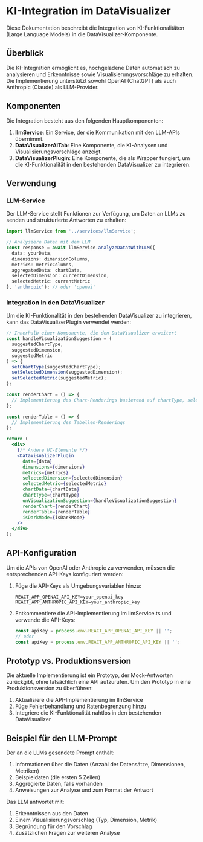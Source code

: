 # KI-Integration im DataVisualizer

Diese Dokumentation beschreibt die Integration von KI-Funktionalitäten (Large Language Models) in die DataVisualizer-Komponente.

## Überblick

Die KI-Integration ermöglicht es, hochgeladene Daten automatisch zu analysieren und Erkenntnisse sowie Visualisierungsvorschläge zu erhalten. Die Implementierung unterstützt sowohl OpenAI (ChatGPT) als auch Anthropic (Claude) als LLM-Provider.

## Komponenten

Die Integration besteht aus den folgenden Hauptkomponenten:

1. **llmService**: Ein Service, der die Kommunikation mit den LLM-APIs übernimmt.
2. **DataVisualizerAITab**: Eine Komponente, die KI-Analysen und Visualisierungsvorschläge anzeigt.
3. **DataVisualizerPlugin**: Eine Komponente, die als Wrapper fungiert, um die KI-Funktionalität in den bestehenden DataVisualizer zu integrieren.

## Verwendung

### LLM-Service

Der LLM-Service stellt Funktionen zur Verfügung, um Daten an LLMs zu senden und strukturierte Antworten zu erhalten:

```typescript
import llmService from '../services/llmService';

// Analysiere Daten mit dem LLM
const response = await llmService.analyzeDatatWithLLM({
  data: yourData,
  dimensions: dimensionColumns,
  metrics: metricColumns,
  aggregatedData: chartData,
  selectedDimension: currentDimension,
  selectedMetric: currentMetric
}, 'anthropic'); // oder 'openai'
```

### Integration in den DataVisualizer

Um die KI-Funktionalität in den bestehenden DataVisualizer zu integrieren, kann das DataVisualizerPlugin verwendet werden:

```jsx
// Innerhalb einer Komponente, die den DataVisualizer erweitert
const handleVisualizationSuggestion = (
  suggestedChartType,
  suggestedDimension,
  suggestedMetric
) => {
  setChartType(suggestedChartType);
  setSelectedDimension(suggestedDimension);
  setSelectedMetric(suggestedMetric);
};

const renderChart = () => {
  // Implementierung des Chart-Renderings basierend auf chartType, selectedDimension und selectedMetric
};

const renderTable = () => {
  // Implementierung des Tabellen-Renderings
};

return (
  <div>
    {/* Andere UI-Elemente */}
    <DataVisualizerPlugin
      data={data}
      dimensions={dimensions}
      metrics={metrics}
      selectedDimension={selectedDimension}
      selectedMetric={selectedMetric}
      chartData={chartData}
      chartType={chartType}
      onVisualizationSuggestion={handleVisualizationSuggestion}
      renderChart={renderChart}
      renderTable={renderTable}
      isDarkMode={isDarkMode}
    />
  </div>
);
```

## API-Konfiguration

Um die APIs von OpenAI oder Anthropic zu verwenden, müssen die entsprechenden API-Keys konfiguriert werden:

1. Füge die API-Keys als Umgebungsvariablen hinzu:
   ```
   REACT_APP_OPENAI_API_KEY=your_openai_key
   REACT_APP_ANTHROPIC_API_KEY=your_anthropic_key
   ```

2. Entkommentiere die API-Implementierung im llmService.ts und verwende die API-Keys:
   ```typescript
   const apiKey = process.env.REACT_APP_OPENAI_API_KEY || '';
   // oder
   const apiKey = process.env.REACT_APP_ANTHROPIC_API_KEY || '';
   ```

## Prototyp vs. Produktionsversion

Die aktuelle Implementierung ist ein Prototyp, der Mock-Antworten zurückgibt, ohne tatsächlich eine API aufzurufen. Um den Prototyp in eine Produktionsversion zu überführen:

1. Aktualisiere die API-Implementierung im llmService
2. Füge Fehlerbehandlung und Ratenbegrenzung hinzu
3. Integriere die KI-Funktionalität nahtlos in den bestehenden DataVisualizer

## Beispiel für den LLM-Prompt

Der an die LLMs gesendete Prompt enthält:

1. Informationen über die Daten (Anzahl der Datensätze, Dimensionen, Metriken)
2. Beispieldaten (die ersten 5 Zeilen)
3. Aggregierte Daten, falls vorhanden
4. Anweisungen zur Analyse und zum Format der Antwort

Das LLM antwortet mit:

1. Erkenntnissen aus den Daten
2. Einem Visualisierungsvorschlag (Typ, Dimension, Metrik)
3. Begründung für den Vorschlag
4. Zusätzlichen Fragen zur weiteren Analyse 